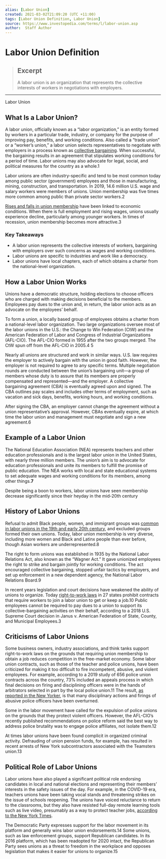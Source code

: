 ```yaml
---
alias: [Labor Union]
created: 2021-03-02T21:09:20 (UTC +11:00)
tags: [Labor Union Definition, Labor Union]
source: https://www.investopedia.com/terms/l/labor-union.asp
author:  Staff Author
---
```


# Labor Union Definition

> ## Excerpt
> A labor union is an organization that represents the collective interests of workers in negotiations with employers.

---

Labor Union
## What Is a Labor Union?

A labor union, officially known as a “labor organization,” is an entity formed by workers in a particular trade, industry, or company for the purpose of improving pay, benefits, and working conditions. Also called a “trade union” or a “worker’s union,” a labor union selects representatives to negotiate with employers in a process known as [collective bargaining](https://www.investopedia.com/terms/c/collective-bargaining.asp). When successful, the bargaining results in an agreement that stipulates working conditions for a period of time. Labor unions may also advocate for legal, social, and political measures for the country as a whole.1

Labor unions are often industry-specific and tend to be most common today among public sector (government) employees and those in manufacturing, mining, construction, and transportation. In 2019, 14.6 million U.S. wage and salary workers were members of unions. Union membership was five times more common among public than private sector workers.2

[Rises and falls in union membership](https://www.investopedia.com/articles/economics/09/unions-workers.asp) have been linked to economic conditions. When there is full employment and rising wages, unions usually experience decline, particularly among younger workers. In times of recession, union membership becomes more attractive.3

### Key Takeaways

-   A labor union represents the collective interests of workers, bargaining with employers over such concerns as wages and working conditions.
-   Labor unions are specific to industries and work like a democracy.
-   Labor unions have local chapters, each of which obtains a charter from the national-level organization.

## How a Labor Union Works

Unions have a democratic structure, holding elections to choose officers who are charged with making decisions beneficial to the members. Employees pay dues to the union and, in return, the labor union acts as an advocate on the employees’ behalf.

To form a union, a locally based group of employees obtains a charter from a national-level labor organization. Two large organizations oversee most of the labor unions in the U.S.: the Change to Win Federation (CtW) and the American Federation of Labor and Congress of Industrial Organizations (AFL-CIO). The AFL-CIO formed in 1955 after the two groups merged. The CtW spun off from the AFL-CIO in 2005.4 5

Nearly all unions are structured and work in similar ways. U.S. law requires the employer to actively bargain with the union in good faith. However, the employer is not required to agree to any specific terms. Multiple negotiation rounds are conducted between the union’s bargaining unit—a group of members whose duty is to assure that its members are properly compensated and represented—and the employer. A collective bargaining agreement (CBA) is eventually agreed upon and signed. The CBA outlines pay scales and includes other terms of employment, such as vacation and sick days, benefits, working hours, and working conditions.

After signing the CBA, an employer cannot change the agreement without a union representative’s approval. However, CBAs eventually expire, at which time the labor union and management must negotiate and sign a new agreement.6

## Example of a Labor Union

The National Education Association (NEA) represents teachers and other education professionals and is the largest labor union in the United States, with nearly three million members. The union’s aim is to advocate for education professionals and unite its members to fulfill the promise of public education. The NEA works with local and state educational systems to set adequate wages and working conditions for its members, among other things.**7** 

Despite being a boon to workers, labor unions have seen membership decrease significantly since their heyday in the mid-20th century

## History of Labor Unions

Refusal to admit Black people, women, and immigrant groups was [common in labor unions in the 19th and early 20th century](https://www.investopedia.com/financial-edge/0113/the-history-of-unions-in-the-united-states.aspx), and excluded groups formed their own unions. Today, labor union membership is very diverse, including more women and Black and Latinx people than ever before, though Asian workers are underrepresented.8

The right to form unions was established in 1935 by the National Labor Relations Act, also known as the “Wagner Act.” It gave unionized employees the right to strike and bargain jointly for working conditions. The act encouraged collective bargaining, stopped unfair tactics by employers, and set up enforcement in a new dependent agency, the National Labor Relations Board.9

In recent years legislation and court decisions have weakened the ability of unions to organize. Today [right-to-work laws](https://www.investopedia.com/terms/r/righttowork-law.asp) in 27 states prohibit contracts that require workers to join a labor union to get or keep a job.10 Public employees cannot be required to pay dues to a union to support its collective-bargaining activities on their behalf, according to a 2018 U.S. Supreme Court decision in Janus v. American Federation of State, County, and Municipal Employees.3

## Criticisms of Labor Unions

Some business owners, industry associations, and think tanks support right-to-work laws on the grounds that requiring union membership to obtain a job reduces competition in the free-market economy. Some labor union contracts, such as those of the teacher and police unions, have been criticized for making it too difficult to fire incompetent, abusive, and violent employees. For example, according to a 2019 study of 656 police union contracts across the country, 73% included an appeals process in which final decisions on firing and disciplining officers were in the hands of arbitrators selected in part by the local police union.11 The result, [as reported in the New Yorker](https://www.newyorker.com/news/news-desk/how-police-union-power-helped-increase-abuses), is that many disciplinary actions and firings of abusive police officers have been overturned.

Some in the labor movement have called for the expulsion of police unions on the grounds that they protect violent officers. However, the AFL-CIO’s recently published recommendations on police reform said the best way to address police brutality was to engage police affiliates, not isolate them.12

At times labor unions have been found complicit in organized criminal activity. Defrauding of union pension funds, for example, has resulted in recent arrests of New York subcontractors associated with the Teamsters union.13

## Political Role of Labor Unions

Labor unions have also played a significant political role endorsing candidates in local and national elections and representing their members’ interests in the safety issues of the day. For example, in the COVID-19 era, teachers unions have been taking vocal stands and threatening strikes on the issue of schools reopening. The unions have voiced reluctance to return to the classrooms, but they also have resisted full-day remote learning tools such as live video, presumably as a way to protect teacher jobs, [according to the New York Times](https://www.nytimes.com/2020/07/29/us/teacher-union-school-reopening-coronavirus.html).

The Democratic Party expresses support for the labor movement in its platform and generally wins labor union endorsements.14 Some unions, such as law enforcement groups, support Republican candidates. In its 2016 platform, which has been readopted for 2020 intact, the Republican Party sees unions as a threat to freedom in the workplace and opposes legislation that makes it easier for unions to organize.15
